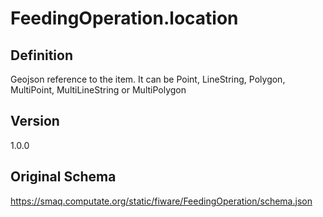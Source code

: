 # FeedingOperation.location

## Definition
Geojson reference to the item. It can be Point, LineString, Polygon, MultiPoint, MultiLineString or MultiPolygon

## Version
1.0.0

## Original Schema
https://smaq.computate.org/static/fiware/FeedingOperation/schema.json
